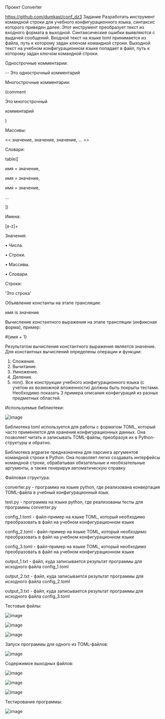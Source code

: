 Проект Converter

https://github.com/dumkast/conf_dz3
Задание
Разработать инструмент командной строки для учебного конфигурационного языка, синтаксис которого приведен далее. 
Этот инструмент преобразует текст из входного формата в выходной. Синтаксические ошибки выявляются с выдачей сообщений.
Входной текст на языке toml принимается из файла, путь к которому задан ключом командной строки. 
Выходной текст на учебном конфигурационном языке попадает в файл, путь к которому задан ключом командной строки.

Однострочные комментарии:

-- Это однострочный комментарий

Многострочные комментарии:

(comment

Это многострочный

комментарий

)

Массивы:

<< значение, значение, значение, ... >>

Словари:

table([

 имя = значение,
 
 имя = значение,
 
 имя = значение,
 
 ...

])

Имена:

[a-z]+

Значения:

• Числа.

• Строки.

• Массивы.

• Словари.

Строки:

'Это строка'

Объявление константы на этапе трансляции:

имя is значение

Вычисление константного выражения на этапе трансляции (инфиксная форма), пример:

#{имя + 1}

Результатом вычисления константного выражения является значение.
Для константных вычислений определены операции и функции:
1. Сложение.
2. Вычитание.
3. Умножение.
4. Деление.
5. min().
Все конструкции учебного конфигурационного языка (с учетом их возможной вложенности) должны быть покрыты тестами.
Необходимо показать 3 примера описания конфигураций из разных предметных областей.

Используемые библиотеки: 

![image](https://github.com/user-attachments/assets/22e176c9-99c3-42c7-9982-bd342dd31d38)

Библиотека toml используется для работы с форматом TOML, который часто применяется для хранения конфигурационных данных. 
Она позволяет читать и записывать TOML-файлы, преобразуя их в Python-структуры и обратно.

Библиотека argparse предназначена для парсинга аргументов командной строки в Python. 
Она позволяет легко создавать интерфейсы командной строки, обрабатывая обязательные и необязательные аргументы, а также генерируя автоматическую справку.

Файловая структура: 

converter.py - программа на языке python, где реализована конвертация TOML-файла в учебный конфигурационный язык.

test.py - программа на языке python, где реализованы тесты для программы converter.py

config_1.toml - файл-пример на языке TOML, который необходимо преобразовать в файл на учебном конфигурационном языке

config_2.toml - файл-пример на языке TOML, который необходимо преобразовать в файл на учебном конфигурационном языке

config_3.toml - файл-пример на языке TOML, который необходимо преобразовать в файл на учебном конфигурационном языке

output_1.txt - файл, куда записывается результат программы для исходного файла config_1.toml

output_2.txt - файл, куда записывается результат программы для исходного файла config_2.toml

output_3.txt - файл, куда записывается результат программы для исходного файла config_3.toml

Тестовые файлы:

![image](https://github.com/user-attachments/assets/ff00466e-ada0-4376-83b3-4d145f0b68f6)

![image](https://github.com/user-attachments/assets/8b07b376-fe0a-4697-9085-a8c74af11303)

![image](https://github.com/user-attachments/assets/00901d00-5fb9-4f04-9b8d-9678c8647213)

Запуск программы для одного из TOML-файлов:

![image](https://github.com/user-attachments/assets/b6e9bd4a-1014-432f-8d43-76d4e88f7d3e)

Содержимое выходных файлов:

![image](https://github.com/user-attachments/assets/f146f58c-12b6-43d5-bf61-8f6169af31c5)

![image](https://github.com/user-attachments/assets/953059c2-6845-433b-b3e9-d1357621ab10)

![image](https://github.com/user-attachments/assets/0230b9e9-3b0d-43b4-be27-6fa1f24f9b77)

Тестирование программы: 

![image](https://github.com/user-attachments/assets/c68ec922-4782-4863-b524-8e2dd36b5daa)
